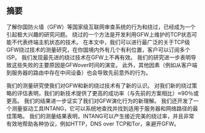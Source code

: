 ## 摘要

了解你国防火墙（GFW）等国家级互联网审查系统的行为和绕过，已经成为一个引起极大兴趣的研究问题。 绕过的一个方法是开发利用GFW上维护的TCP状态可能不代表终端主机状态的技术。 在本文中，我们可以进行最广泛的关于TCP级GFW绕过技术的测量研究，在你国境内外有几个有利位置，客户可以订阅多个ISP。 我们发现最先进的绕过技术在GFW上不再有效。 我们的研究进一步表明导致这些失败的主要原因是GFWover时间的演变。 此外，其他因素（例如从客户端到服务器的路由中存在中间设备）也会导致先前意外的行为。

我们的测量研究使我们对GFW和新的绕过技术有了新的认识。 对我们新的绕过策略的评估表明，我们的新技术提供了更高的成功率（与先前的方案相比）≈90％或更高。 我们的结果进一步证实了我们对GFW演化行为的新理解。 我们还开发了一个测量驱动工具INTANG，它可以系统地查找并找到适用于服务器和网络路径的最佳策略。 我们的测量结果表明，INTANG可以产生接近完美的绕过率，并且非常有效地帮助各种协议，例如HTTP，DNS over TCP和Tor，来避开GFW。